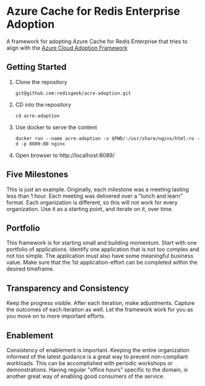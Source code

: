 # Azure Cache for Redis Enterprise Adoption
A framework for adopting Azure Cache for Redis Enterprise that tries to align with the
[Azure Cloud Adoption Framework](https://docs.microsoft.com/en-us/azure/cloud-adoption-framework/)

## Getting Started

1.  Clone the repository
    ```
    git@github.com:redisgeek/acre-adoption.git
    ```
2.  CD into the repository
    ```
    cd acre-adoption
    ```
3.  Use docker to serve the content
    ```
    docker run --name acre-adoption -v $PWD/:/usr/share/nginx/html:ro -d -p 8089:80 nginx
    ``` 
4.  Open browser to http://localhost:8089/

## Five Milestones

This is just an example.
Originally, each milestone was a meeting lasting less than 1 hour.
Each meeting was delivered over a "lunch and learn" format.
Each organization is different, so this will not work for every organization.
Use it as a starting point, and iterate on it, over time.

## Portfolio

This framework is for starting small and building momentum.
Start with one portfolio of applications.
Identify one application that is not too complex and not too simple.
The application must also have some meaningful business value.
Make sure that the 1st application-effort can be completed within the desired timeframe.

## Transparency and Consistency

Keep the progress visible.
After each iteration, make adjustments.
Capture the outcomes of each iteration as well.
Let the framework work for you as you move on to more important efforts.

## Enablement

Consistency of enablement is important.
Keeping the entire organization informed of the latest guidance
is a great way to prevent non-compliant workloads.
This can be accomplished with periodic workshops or demonstrations.
Having regular "office hours" specific to the domain, is another
great way of enabling good consumers of the service.